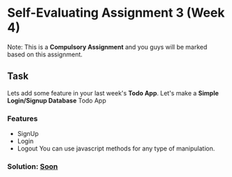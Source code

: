 # Self-Evaluating Assignment 3 (Week 4)

Note: This is a **Compulsory Assignment** and you guys will be marked based on this assignment.

## Task

Lets add some feature in your last week's **Todo App**. Let's make a **Simple Login/Signup Database** Todo App

### Features

- SignUp
- Login
- Logout
You  can use javascript methods for any type of manipulation.



### Solution: **[Soon]()**
